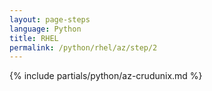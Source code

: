 ```yaml
---
layout: page-steps
language: Python
title: RHEL
permalink: /python/rhel/az/step/2
---
```


{% include partials/python/az-crudunix.md %}
